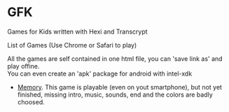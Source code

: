 # GFK  

Games for Kids written with Hexi and Transcrypt  

List of Games (Use Chrome or Safari to play)  

All the games are self contained in one html file, you can 'save link as' and play offine.  
You can even create an 'apk' package for android with intel-xdk

* [Memory](https://rawgit.com/artyprog/GFK/master/halloffame/memory.html). This game is playable (even on yout smartphone), but not yet finished, missing intro, music, sounds, end and the colors are badly choosed.  






